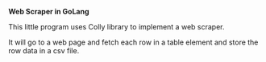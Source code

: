 **Web Scraper in GoLang**

This little program uses Colly library to implement a web scraper.

It will go to a web page and fetch each row in a table element and store the row data in a csv file.

